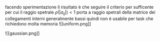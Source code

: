 facendo sperimentazione il risultato è che seguire il criterio per sufficente per cui il raggio spetrale $\rho(|a_{ij}|)<1$   porta a raggio spetrali della matrice dei collegamenti interni generalmente bassi quindi non è usabile per task che richiedono molta memoria
![[uniform.png]]

![[gaussian.png]]